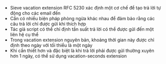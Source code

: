 - Sieve vacation extension RFC 5230 xác định một cơ chế để tạo trả lời tự động cho các email đến
- Cần có nhiều biện pháp phòng ngừa khác nhau để đảm bảo rằng các câu trả lời chỉ được gửi khi thích hợp
- Tác giả script có thể chỉ định tần suất trả lời có thể được gửi đến một liên hệ cụ thể
- Trong vacation extension nguyên bản, khoảng thời gian này được chỉ định theo ngày với tối thiểu là một ngày
- Khi cần thiết hơn và đặc biệt là khi trả lời phải được gửi thường xuyên hơn 1 ngày, có thể sử dụng vacation-seconds extension 
